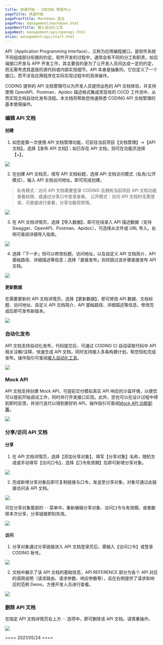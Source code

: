 ```yaml
---
title: 快速开始 - CODING 帮助中心
pageTitle: 快速开始
pagePrevTitle: Markdown 语法
pagePrev: management/markdown.html
pageNextTitle: 接入自动化工具
pageNext: management/api/openapi.html
alias: management/api/start.html
---
```


API（Application Programming Interface），又称为应用编程接口，是软件系统不同组成部分衔接的约定。软件开发的过程中，通常会有不同的分工和职责，如后端接口开发与 APP 开发工作，其主要目的是为了让开发人员间达成一定的约定，而无需考虑其底层的源代码或内部实现细节。API 本身是抽象的，它仅定义了一个接口，而不涉及应用程序在实际实现过程中的具体操作。

CODING 提供的 API 文档管理可以为开发人员提供出色的 API 文档体验，并支持使用 OpenAPI、Postman、Apidoc 描述格式集成至现有的 CI/CD 工作流中，从而实现文档自动化发布流程。本文档将帮助您快速熟悉 CODING API 文档管理的基本使用操作。

### 编辑 API 文档

#### 创建

1.  如您是第一次使用 API 文档管理功能，可前往当前项目【文档管理】->【API 文档】，选择【发布 API 文档】；如已存在 API 文档，则可在功能页选择【+】。

![](https://help-assets.codehub.cn/enterprise/%E5%BF%AB%E9%80%9F%E5%85%A5%E9%97%A8%201.png)

2.  在创建 API 文档页，填写 API 文档标题，选择 API 文档访问模式（私有/公开模式），输入 API 文档访问地址，即可完成创建。


> 私有模式：访问 API 文档需要登录 CODING 且拥有当前项目 API 文档功能查看权限，或通过分享口令登录查看。
> 公开模式：访问 API 文档时无需登录，可直接进行查看，分享功能将禁用。

![](https://help-assets.codehub.cn/enterprise/%E5%BF%AB%E9%80%9F%E5%85%A5%E9%97%A8%202.png)

3.  在 API 文档详情页，选择【导入数据】，即可在线录入 API 描述数据（支持 Swagger、OpenAPI、Postman、Apidoc），可选择从文件或 URL 导入。右侧可查阅详细导入指南。

![](https://help-assets.codehub.cn/enterprise/%E5%BF%AB%E9%80%9F%E5%85%A5%E9%97%A8%203.png)

4.  选择「下一步」则可以修改标题、访问地址，以及自定义 API 文档简介、API 基础路径、详细描述等信息；选择「直接发布」则将跳过该步骤直接发布 API 文档。

![](https://help-assets.codehub.cn/enterprise/%E5%BF%AB%E9%80%9F%E5%85%A5%E9%97%A8%204.png)

#### 更新数据

在需要更新的 API 文档详情页，选择【更新数据】，即可修改 API 数据、文档标题、访问地址、自定义 API 文档简介、API 基础路径、详细描述等信息，修改完成后即可发布新版本。

![](https://help-assets.codehub.cn/enterprise/%E5%BF%AB%E9%80%9F%205.png)

### 自动化发布

API 文档支持自动化发布，代码提交后，可通过 CODING CI 自动读取代码中 API 相关注解/注释，快速生成 API 文档，同时支持接入多条构建计划，帮您轻松完成发布。操作指引可查阅[接入自动化工具](https://help.coding.net/docs/management/api/automation.html)。

![](https://help-assets.codehub.cn/enterprise/%E5%BF%AB%E9%80%9F%206.png)

### Mock API

API 文档支持创建 Mock API，可提前交付模拟真实 API 响应的沙盒环境，以便您可以提前开始调试工作，同时并行开发接口实现。此外，您也可以在设计过程中得到即时反馈，并进行迭代以得到更好的 API。操作指引可查阅[Mock API 功能配置](https://help.coding.net/docs/management/api/mock/intro.html)。

![](https://help-assets.codehub.cn/enterprise/%E5%BF%AB%E9%80%9F%207.png)

### 分享/访问 API 文档
#### 分享

1.  在 API 文档详情页，选择【添加分享对象】，填写【分享对象】名称，随机生成或手动填写【访问口令】，选择【口令有效期】后即可新增分享对象。

![](https://help-assets.codehub.cn/enterprise/%E5%BF%AB%E9%80%9F%208.png)

2.  完成新增分享对象后即可复制链接与口令，发送至分享对象，对象可通过此链接访问该 API 文档。

![](https://help-assets.codehub.cn/enterprise/%E5%BF%AB%E9%80%9F%209.png)

  可在分享对象尾部的 ··· 菜单中，重新编辑分享对象、访问口令与有效期，或者删除本次分享，分享链接即刻失效。

![](https://help-assets.codehub.cn/enterprise/%E5%BF%AB%E9%80%9F%2010.png)

#### 访问

1.  分享对象通过分享链接进入 API 文档登录页后，需输入【访问口令】或登录 CODING 账号。

![](https://help-assets.codehub.cn/enterprise/%E5%BF%AB%E9%80%9F%2011.png)

2.  文档中展示了该 API 文档的基础信息，API REFERENCE 部分为各个 API 对应的调用说明（请求路由、请求参数、响应参数等），且在右侧提供了请求和响应的范例 Demo，方便开发人员进行查看。

![](https://help-assets.codehub.cn/enterprise/%E5%BF%AB%E9%80%9F%2012.png)

### 删除 API 文档

在指定 API 文档详情页右上方 ··· 选项中，即可删除该 API 文档，请慎重操作。

![](https://help-assets.codehub.cn/enterprise/%E5%BF%AB%E9%80%9F%2013.png)

==== 2021/05/24 ====
